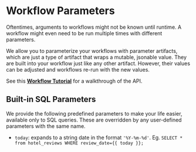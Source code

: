 # Workflow Parameters

Oftentimes, arguments to workflows might not be known until runtime. A workflow might even need to be run multiple times with different parameters.

We allow you to parameterize your workflows with parameter artifacts, which are just a type of artifact that wraps a mutable, jsonable value.
They are built into your workflow just like any other artifact. However, their values can be adjusted and workflows re-run with the new values.

See this [**Workflow Tutorial**](example-workflows/using-workflow-parameters.md) for a walkthrough of the API.


## Built-in SQL Parameters

We provide the following predefined parameters to make your life easier, available only to SQL queries. These are overridden by any user-defined parameters with the same name.

- `today`: expands to a string date in the format `'%Y-%m-%d'`. Eg. `SELECT * from hotel_reviews WHERE review_date={{ today }};`

